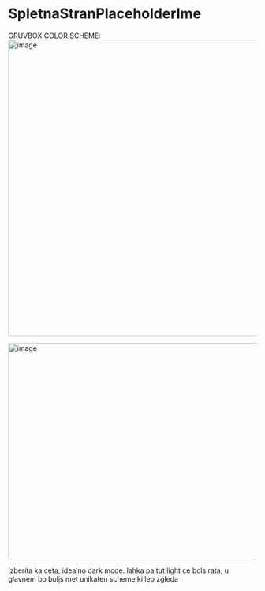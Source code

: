# SpletnaStranPlaceholderIme

GRUVBOX COLOR SCHEME:
<img width="900" height="600" alt="image" src="https://github.com/user-attachments/assets/f260ed6f-0c47-4508-b17e-bb2d94f36baf" />

<img width="800" height="438" alt="image" src="https://github.com/user-attachments/assets/2de82b0f-7876-4d16-a59e-7ba9e96af1b9" />

izberita ka ceta, idealno dark mode. lahka pa tut light ce bols rata, u glavnem bo boljs met unikaten scheme ki lep zgleda
